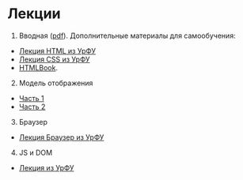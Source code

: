 # Лекции
1. Вводная ([pdf](https://github.com/itmo2019/lections/raw/master/01-start/01.pdf)). Дополнительные материалы для самообучения:
  * [Лекция HTML из УрФУ](https://urfu-2018.github.io/slides/markup/01-html/#/)
  * [Лекция CSS из УрФУ](https://urfu-2018.github.io/slides/markup/02-css/#/)
  * [HTMLBook](http://htmlbook.ru/).

2. Модель отображения
  * [Часть 1](https://rawgit.com/urfu-2016/markup-slides/master/04-mo-1/index.html)
  * [Часть 2](https://rawgit.com/urfu-2016/markup-slides/master/05-mo-2/index.html)
3. Браузер
  * [Лекция Браузер из УрФУ](https://urfu-2018.github.io/slides/markup/07-browser/#/)
4. JS и DOM
  * [Лекция из УрФУ](https://urfu-2017.github.io/webdev-slides/06-browser-and-js/lection/index.html)
